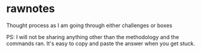 # rawnotes
Thought process as I am going through either challenges or boxes

PS: I will not be sharing anything other than the methodology and the commands ran. It's easy to copy and paste the answer when you get stuck.
